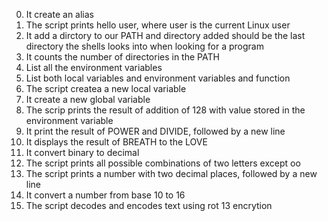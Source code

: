 0. It create an alias
1. The script prints hello user, where user is the current Linux user
2. It add a dirctory to our PATH and directory added should be the last directory the shells looks into when looking for a program
3. It counts the number of directories in the PATH
4. List all the environment variables
5. List both local variables and environment variables and function
6. The script createa a new local variable
7. It create a new global variable
8. The scrip prints the result of addition of 128 with value stored in the environment variable
9. It print the result of POWER  and DIVIDE, followed by a new line
10. It displays the result of BREATH to the LOVE
11. It convert binary to decimal
12. The script prints all possible combinations of two letters except oo
13. The script prints a number with two decimal places, followed by a new line
100. It convert a number from base 10 to 16
101. The script decodes and encodes text using rot 13 encrytion 

